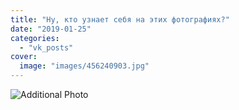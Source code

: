 ```yaml
---
title: "Ну, кто узнает себя на этих фотографиях?"
date: "2019-01-25"
categories: 
  - "vk_posts"
cover:
  image: "images/456240903.jpg"
---
```


![Additional Photo](https://vodpop.ru/wp-content/uploads/2023/07/456240904.jpg)
